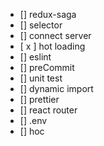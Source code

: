 - [] redux-saga
- [] selector
- [] connect server
- [ x ] hot loading
- [] eslint
- [] preCommit
- [] unit test
- [] dynamic import
- [] prettier
- [] react router
- [] .env
- [] hoc
